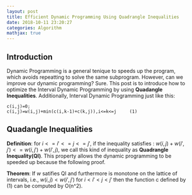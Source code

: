 ```yaml
---
layout: post
title: Efficient Dynamic Programming Using Quadrangle Inequalities
date: 2018-10-11 23:20:27
categories: Algorithm
mathjax: true
---
```

## Introduction
Dynamic Programming is a general tenique to speeds up the program, which avoids repeatting to solve the same subprogram. However, can we improve our dynamic programming? Sure. This post is to introduce how to optimize the Interval Dynamic Programming by using **Quadangle Inequalities**. Additionally, Interval Dynamic Programming just like this:
```
c(i,j)=0;
c(i,j)=w(i,j)+min(c(i,k-1)+c(k,j)),i<=k<=j     (1)
```
<!-- more -->
## Quadangle Inequalities
**Definition**: for $i<=i'<=j<=j'$, if the inequality satisfies :
$w(i,j)+w(i',j')<=w(i,j')+w(i',j)$, we call this kind of inequality as **Quadrangle Inequality(QI)**.
This property allows the dynamic programming to be speeded up because the following proof.

**Theorem**: If $w$ satifies QI and furthermore is monotone on the lattice of intervals, i.e.,
$w(i,j)<w(i',j')$  for  $i<i'<j<j'$
then the function c defined by (1) can be computed by O(n^2).

